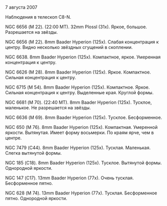 7 августа 2007

Наблюдения в телескоп C8-N.

NGC 6656 (М 22). (22:00 MT). 32mm Plossl (31x). Яркое, большое. Разрешается на звёзды.

NGC 6656 (М 22). 8mm Baader Hyperion (125x). Слабая концентрация к центру. Видно несколько звёздных сгущений в скоплении.

NGC 6638. 8mm Baader Hyperion (125x). Компактное, яркое. Умеренная концентрация к центру.

NGC 6626 (M 28). 8mm Baader Hyperion (125x). Яркое. Компактное. Сильная концентрация к центру.

NGC 6715 (М  54). 8mm Baader Hyperion (125x). Компактное. Яркое. Сильная концентрация к центру. Выделенные края. Круглой формы.

NGC 6681 (М 70). (22:40 MT). 8mm Baader Hyperion (125x). Тусклое, маленькое. Не разрешается на звёзды.

NGC 6636 (М 69). 8mm Baader Hyperion (125x). Тусклое. Бесформенное.

NGC 650 (М 76). 8mm Baader Hyperion (125x). Компактная. Умеренной яркости. Вытянутая. Имеет форму восьмерки. По краям ярче, чем в центре.

NGC 7479 (С44). 8mm Baader Hyperion (125x). Тусклая. Маленькая. Слегка вытянутой формы.

NGC 185 (С18). 8mm Baader Hyperion (125x). Тусклое. Вытянутой формы. Однородной яркости.

NGC 147 (С17). 13mm Baader Hyperion (77x). Очень тусклая. Бесформенное пятно.

NGC 628 (М 74). 13mm Baader Hyperion (77x). Тусклая. Бесформенное пятно. Однородной яркости.